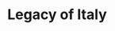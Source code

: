 ---
pid: MP5
title: Legacy of Italy
location_transcription: Center City
zipcode: '19145'
outside_phl: 
neighborhood: Passyunk
age: '16'
age_range: 13-19
instagram: 
image_file_name: MP_5.jpg
proposal_transcription: |-
  -A wall dedicated to italians that had a great affect on the city.
  -Showing the great culture of italians
  -The great italian neighborhoods
topic: Culture,History,Neighborhoods,Philadelphia
topic_summary: 0, 0, 0, 0
type: Mural
keywords_other: Italian
credit: 
image_labels: 
twitter: 
facebook: 
permalink: "/monuments/mp5/"
layout: item-page
---